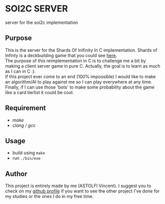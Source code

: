# SOI2C SERVER

server for the soi2c implementation

## Purpose

This is the server for the Shards Of Inifinity In C implementation. Shards of Infinty is a deckbuilding game that you could see [here](https://iello.fr/jeux/shards-of-infinity/). \
The purpose of this reimplementation in C is to challenge me a bit by making a client server game in pure C. Actually, the goal is to learn as much as I can in C :). \
If this project ever come to an end (100% impossible) I would like to make an algorithm/AI to play against me so I can play everywhere at any time. \
Finally, if I can use those 'bots' to make some probability about the game like a card tierlist it could be cool.

## Requirement

- *make*
- *clang* / *gcc*

## Usage

- build using `make`
- run `./bin/exe`

## Author 

This project is entirely made by me (ASTOLFI Vincent). I suggest you to check on my [github profile](https://www.github.com/viastolfi) if you want to see the other project I've done for my studies or the ones I do in my free time.
